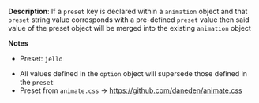 __Description__: If a `preset` key is declared within a `animation` object and that `preset` string value corresponds with a pre-defined `preset` value then said value of the preset object will be merged into the existing `animation` object

__Notes__

+ Preset: `jello`
- All values defined in the `option` object will supersede those defined in the `preset`
- Preset from `animate.css` -> https://github.com/daneden/animate.css
